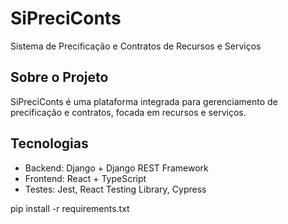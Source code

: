 # SiPreciConts

Sistema de Precificação e Contratos de Recursos e Serviços

## Sobre o Projeto

SiPreciConts é uma plataforma integrada para gerenciamento de precificação e contratos, 
focada em recursos e serviços.

## Tecnologias

- Backend: Django + Django REST Framework
- Frontend: React + TypeScript
- Testes: Jest, React Testing Library, Cypress


pip install -r requirements.txt
